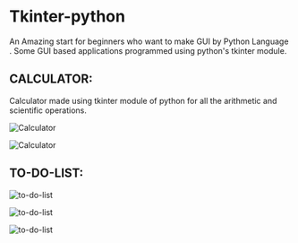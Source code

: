 # Tkinter-python
An Amazing start for beginners who want to make GUI by Python Language .
Some GUI based applications programmed using python's tkinter module.

## CALCULATOR:

Calculator made using tkinter module of python for all the arithmetic and scientific operations.

![Calculator](https://github.com/rajesh1998/Tkinter/blob/master/assets/calculator%201.png)  
  
![Calculator](https://github.com/rajesh1998/Tkinter/blob/master/assets/calculator%202.png)  

## TO-DO-LIST:
![to-do-list](https://github.com/rajesh1998/Tkinter/blob/master/assets/to-do-list%201.png)  
  
![to-do-list](https://github.com/rajesh1998/Tkinter/blob/master/assets/to-do-list%202.png)  
  
![to-do-list](https://github.com/rajesh1998/Tkinter/blob/master/assets/to-do-list%203.png)  
